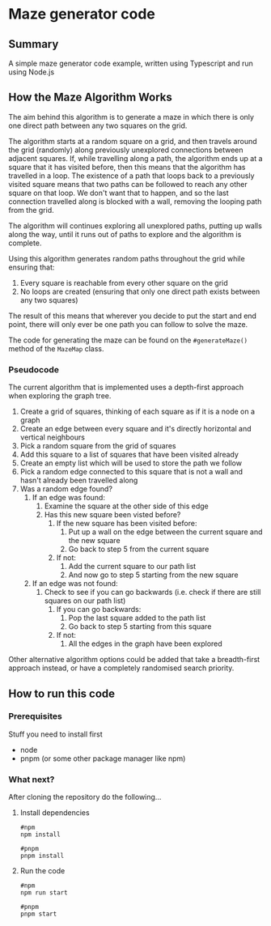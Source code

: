 # Maze generator code

## Summary

A simple maze generator code example, written using Typescript and run using Node.js

## How the Maze Algorithm Works

The aim behind this algorithm is to generate a maze in which there is only one direct path between any two squares on the grid.

The algorithm starts at a random square on a grid, and then travels around the grid (randomly) along previously unexplored connections between adjacent squares. If, while travelling along a path, the algorithm ends up at a square that it has visited before, then this means that the algorithm has travelled in a loop. The existence of a path that loops back to a previously visited square means that two paths can be followed to reach any other square on that loop. We don't want that to happen, and so the last connection travelled along is blocked with a wall, removing the looping path from the grid.

The algorithm will continues exploring all unexplored paths, putting up walls along the way, until it runs out of paths to explore and the algorithm is complete.

Using this algorithm generates random paths throughout the grid while ensuring that:
1. Every square is reachable from every other square on the grid
2. No loops are created (ensuring that only one direct path exists between any two squares)

The result of this means that wherever you decide to put the start and end point, there will only ever be one path you can follow to solve the maze.

The code for generating the maze can be found on the `#generateMaze()` method of the `MazeMap` class.

### Pseudocode

The current algorithm that is implemented uses a depth-first approach when exploring the graph tree.

1.  Create a grid of squares, thinking of each square as if it is a node on a graph
2.  Create an edge between every square and it's directly horizontal and vertical neighbours 
3.  Pick a random square from the grid of squares
4.  Add this square to a list of squares that have been visited already
5.  Create an empty list which will be used to store the path we follow
6.  Pick a random edge connected to this square that is not a wall and hasn't already been travelled along
7.  Was a random edge found?
    1.  If an edge was found:
        1.  Examine the square at the other side of this edge
        2.  Has this new square been visted before?
            1.  If the new square has been visited before:
                1. Put up a wall on the edge between the current square and the new square
                2. Go back to step 5 from the current square
            2.  If not:
                1. Add the current square to our path list
                2. And now go to step 5 starting from the new square
    2.  If an edge was not found:
        1. Check to see if you can go backwards (i.e. check if there are still squares on our path list)
            1.  If you can go backwards:
                1.  Pop the last square added to the path list
                2.  Go back to step 5 starting from this square
            2.  If not:
                1. All the edges in the graph have been explored

Other alternative algorithm options could be added that take a breadth-first approach instead, or have a completely randomised search priority.

## How to run this code

### Prerequisites

Stuff you need to install first

- node
- pnpm (or some other package manager like npm)

### What next?

After cloning the repository do the following...

1.  Install dependencies

    ```
    #npm
    npm install

    #pnpm
    pnpm install
    ```

2.  Run the code

    ```
    #npm
    npm run start

    #pnpm
    pnpm start
    ```

